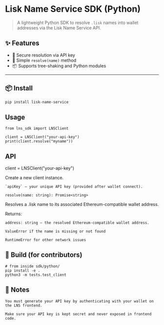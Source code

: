 # Lisk Name Service SDK (Python)

> A lightweight Python SDK to resolve `.lisk` names into wallet addresses via the Lisk Name Service API.

## ✨ Features

- 🔐 Secure resolution via API key
- 🧠 Simple `resolve(name)` method
- 📦 Supports tree-shaking and Python modules

---

## 📦 Install

```bash
pip install lisk-name-service
```

## Usage

```
from lns_sdk import LNSClient

client = LNSClient("your-api-key")
print(client.resolve("myname"))
```

## API

client = LNSClient("your-api-key")

Create a new client instance.

    `apiKey` – your unique API key (provided after wallet connect).


`resolve(name: string): Promise<string>`

Resolves a .lisk name to its associated Ethereum-compatible wallet address.

Returns:

    address: string – the resolved Ethereum-compatible wallet address.

    ValueError if the name is missing or not found

	RuntimeError for other network issues

## 🧪 Build (for contributors)

```
# from inside sdk/python/
pip install -e .
python3 -m tests.test_client
```

## 🔐 Notes

    You must generate your API key by authenticating with your wallet on the LNS frontend.

    Make sure your API key is kept secret and never exposed in frontend code.
